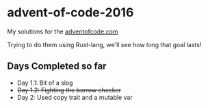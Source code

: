 # advent-of-code-2016

My solutions for the [adventofcode.com](http://adventofcode.com/2016)

Trying to do them using Rust-lang, we'll see how long that goal lasts!

## Days Completed so far
* Day 1.1: Bit of a slog
* ~~Day 1.2: Fighting the borrow checker~~ 
* Day 2: Used copy trait and a mutable var